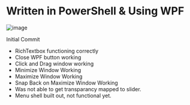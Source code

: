 # Written in PowerShell & Using WPF<br>

![image](https://user-images.githubusercontent.com/48245017/98719559-e83a5600-235d-11eb-8ad0-ce287e0d6b6a.png)


Initial Commit 
- RichTextbox functioning correctly
- Close WPF button working
- Click and Drag window working
- Minimize Window Working
- Maximize Window Working
- Snap Back on Maximize Window Working
- Was not able to get transparancy mapped to slider.
- Menu shell built out, not functional yet.




